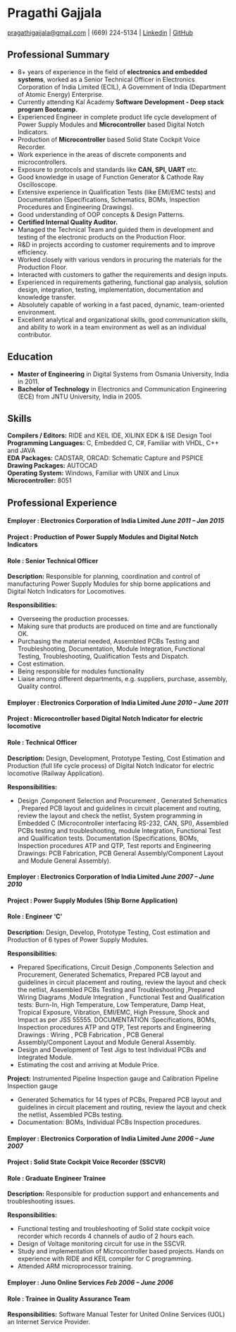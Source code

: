# Pragathi Gajjala
pragathigajjala@gmail.com | (669) 224-5134 | [Linkedin](https://linkedin.com/in/pragathigajjala) | [GitHub](https://github.com/pragathigajjala)


## Professional Summary 

-	8+ years of experience in the field of **electronics and embedded systems**, worked as a Senior Technical Officer in Electronics Corporation of India Limited (ECIL), A Government of India (Department of Atomic Energy) Enterprise. 
-   Currently attending Kal Academy **Software Development - Deep stack program Bootcamp.**
-	Experienced Engineer in complete product life cycle development of Power Supply Modules and **Microcontroller** based Digital Notch Indicators. 
-	Production of **Microcontroller** based Solid State Cockpit Voice Recorder.
-	Work experience in the areas of discrete components and microcontrollers. 
-	Exposure to protocols and standards like **CAN, SPI, UART** etc.
-	Good knowledge in usage of Function Generator & Cathode Ray Oscilloscope.
-	Extensive experience in Qualification Tests (like EMI/EMC tests) and Documentation  (Specifications, Schematics, BOMs, Inspection Procedures and Engineering Drawings). 
-	Good understanding of OOP concepts & Design Patterns.
-	**Certified Internal Quality Auditor.**
-	Managed the Technical Team and guided them in development and testing of the electronic products on the Production Floor.
-	R&D in projects according to customer requirements and to improve efficiency.
-	Worked closely with various vendors in procuring the materials for the Production Floor.
-	Interacted with customers to gather the requirements and design inputs.
-	Experienced in requirements gathering, functional gap analysis, solution design, integration, testing, implementation, documentation and knowledge transfer. 
-	Absolutely capable of working in a fast paced, dynamic, team-oriented environment.
-	Excellent analytical and organizational skills, good communication skills, and ability to work in a team environment as well as an individual contributor. 


## Education
-	**Master of Engineering** in Digital Systems from Osmania University, India in 2011.
-	**Bachelor of Technology** in Electronics and Communication Engineering (ECE) from JNTU University, India in 2005.


## Skills
**Compilers / Editors:**             	RIDE and KEIL IDE, XILINX EDK & ISE Design Tool  
**Programming Languages:**        		C, Embedded C, C#, Familiar with VHDL, C++ and JAVA  
**EDA Packages:**                       CADSTAR, ORCAD: Schematic Capture and PSPICE  
**Drawing Packages:**                  	AUTOCAD  
**Operating System:**                  	Windows, Familiar with UNIX and Linux   
**Microcontroller:**                    8051


## Professional Experience
#### Employer	: Electronics Corporation of India Limited	               	              *June 2011 – Jan 2015*
#### Project   : Production of Power Supply Modules and Digital Notch Indicators
#### Role	   	: Senior Technical Officer 

**Description:**
Responsible for planning, coordination and control of manufacturing Power Supply Modules for ship borne applications and Digital Notch Indicators for Locomotives.

**Responsibilities:**

-	Overseeing the production processes.
-	Making sure that products are produced on time and are functionally OK.
-	Purchasing the material needed, Assembled PCBs Testing and Troubleshooting, Documentation, Module Integration, Functional Testing, Troubleshooting, Qualification Tests and Dispatch.
-	Cost estimation.
-	Being responsible for modules functionality
-	Liaise among different departments, e.g. suppliers, purchase, assembly, Quality control.


#### Employer	: Electronics Corporation of India Limited      		           *June 2010 – June 2011*
#### Project    : Microcontroller based Digital Notch Indicator for electric locomotive
#### Role	   	: Technical Officer 

**Description:** Design, Development, Prototype Testing, Cost Estimation and Production (full life cycle process) of Digital Notch Indicator for electric locomotive (Railway Application).

**Responsibilities:**

-	Design ,Component Selection and Procurement , Generated Schematics , Prepared PCB layout and guidelines in circuit placement and routing, review the layout and check the netlist, System programming in Embedded C (Microcontroller interfacing RS-232, CAN, SPI), Assembled PCBs testing and troubleshooting, module Integration, Functional Test and Qualification tests. Documentation (Specifications, BOMs, Inspection procedures ATP and QTP, Test reports and Engineering Drawings: PCB Fabrication, PCB General Assembly/Component Layout and Module General Assembly).


#### Employer	: Electronics Corporation of India Limited	                                   *June 2007 – June 2010*
#### Project    : Power Supply Modules (Ship Borne Application) 
#### Role       : Engineer ‘C’

**Description:**
Design, Develop, Prototype Testing, Cost estimation and Production of 6 types of Power Supply Modules. 

**Responsibilities:**

-	Prepared Specifications, Circuit Design ,Components Selection and Procurement, Generated Schematics, Prepared PCB layout and guidelines in circuit placement and routing, review the layout and check the netlist, Assembled PCBs Testing and Troubleshooting ,Prepared Wiring Diagrams ,Module Integration , Functional Test and 
Qualification tests:  Burn-In, High Temperature, Low Temperature, Damp Heat, Tropical Exposure, Vibration, EMI/EMC, High Pressure, Shock and Impact as per JSS 55555. 
DOCUMENTATION :Specifications, BOMs, Inspection procedures ATP and QTP, Test reports and Engineering Drawings : Wiring , PCB Fabrication , PCB General Assembly/Component Layout and Module General Assembly.
-	Design and Development of Test Jigs to test Individual PCBs and Integrated Module.
-	Estimating the cost and arriving at Module Price.

**Project:** Instrumented Pipeline Inspection gauge and Calibration Pipeline Inspection gauge 

-	Generated Schematics for 14 types of PCBs, Prepared PCB layout and guidelines in circuit placement and routing, review the layout and check the netlist, Assembled PCBs testing.
-	Documentation: BOMs, Individual PCBs Inspection procedures. 

#### Employer	: Electronics Corporation of India Limited		                       *June 2006 – June 2007*
#### Project    :  Solid State Cockpit Voice Recorder (SSCVR)
#### Role	   	: Graduate Engineer Trainee

**Description:**
Responsible for production support and enhancements and troubleshooting issues. 

**Responsibilities:**

-	Functional testing and troubleshooting of Solid state cockpit voice recorder which records 4 channels of audio of 2 hours each.
-	Design of Voltage monitoring circuit for use in the SSCVR.
-	Study and implementation of Microcontroller based projects. Hands on experience with RIDE and KEIL compiler for C programming. 
-	Attended ARM microprocessor training. 

#### Employer	: Juno Online Services                                                           	*Feb 2006 – June 2006*
#### Role	    : Trainee in Quality Assurance Team
**Responsibilities:** Software Manual Tester for United Online Services (UOL) an Internet Service Provider.

